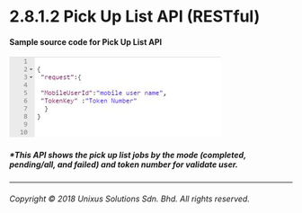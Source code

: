 # 2.8.1.2 Pick Up List API \(RESTful\)

#### Sample source code for Pick Up List API

![](/assets/countjson.JPG)

##### \*This API shows the pick up list jobs by the mode \(completed, pending/all, and failed\) and token number for validate user.

---

###### Copyright © 2018 Unixus Solutions Sdn. Bhd. All rights reserved.




